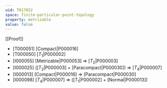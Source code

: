 ```yaml
---
uid: T017652
space: finite-particular-point-topology
property: metrizable
value: false
---
```

[[Proof]]

* [T000051] [Compact|P000016]
* [T000050] [$T_1$|P000002]
* [I000055] [Metrizable|P000053] => [$T_2$|P000003]
* [I000025] ([$T_2$|P000003] + [Paracompact|P000030]) => [$T_4$|P000007]
* [I000013] [Compact|P000016] => [Paracompact|P000030]
* [I000098] [$T_4$|P000007] => ([$T_1$|P000002] + [Normal|P000013])

